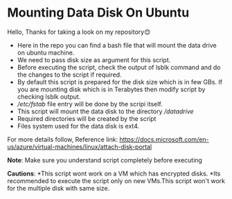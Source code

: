 # Mounting Data Disk On Ubuntu
Hello, Thanks for taking a look on my repository:blush:

* Here in the repo you can find a bash file that will mount the data drive on ubuntu machine.
* We need to pass disk size as argument for this script.
* Before executing the script, check the output of lsblk command and do the changes to the script if required. 
* By default this script is prepared for the disk size which is in few GBs. If you are mounting disk which is in Terabytes then modify script by checking lsblk output.
* */etc/fstab* file entry will be done by the scripi itself.
* This script will mount the data disk to the directory */datadrive*
* Required directories will be created by the script
* Files system used for the data disk is ext4.

For more details follow,
Reference link: https://docs.microsoft.com/en-us/azure/virtual-machines/linux/attach-disk-portal

**Note**:
Make sure you understand script completely before executing

**Cautions**:
*This script wont work on a VM which has encrypted disks.
*Its recommended to execute the script only on new VMs.This script won't work for the multiple disk with same size.


